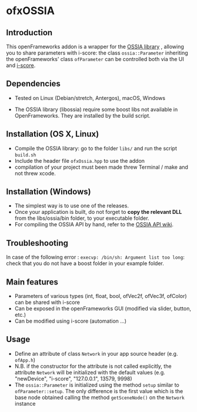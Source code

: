 # ofxOSSIA

## Introduction

This openFrameworks addon is a wrapper for the [OSSIA library](https://github.com/OSSIA/libossia) , 
allowing you to share parameters with i-score: the class `ossia::Parameter` 
inheriting the openFrameworks' class `ofParameter` can be controlled both via the UI and [i-score](http://www.i-score.org).

## Dependencies 

* Tested on Linux (Debian/stretch, Antergos), macOS, Windows

* The OSSIA library (libossia) require some boost libs not available in OpenFrameworks. They are installed by the build script.
    
## Installation (OS X, Linux) 

* Compile the OSSIA library: go to the folder `libs/` and run the script `build.sh`
* Include the header file `ofxOssia.hpp` to use the addon
* compilation of your project must been made threw Terminal / make and not threw xcode.

## Installation (Windows)

* The simplest way is to use one of the releases.
* Once your application is built, do not forget to **copy the relevant DLL** from the libs/ossia/bin folder, to your executable folder.
* For compiling the OSSIA API by hand, refer to the [OSSIA API wiki](https://github.com/OSSIA/API/wiki).
## Troubleshooting

In case of the following error : `execvp: /bin/sh: Argument list too long`: check that you do not have a boost folder in your example folder.

## Main features

* Parameters of various types (int, float, bool, ofVec2f, ofVec3f, ofColor) can be shared with i-score
* Can be exposed in the openFrameworks GUI (modified via slider, button, etc.)
* Can be modified using i-score (automation ...)

## Usage

* Define an attribute of class `Network` in your app source header (e.g. `ofApp.h`)
* N.B. if the constructor for the attribute is not called explicitly, the attribute `Network` will be initialized with the default values (e.g. "newDevice", "i-score", "127.0.0.1", 13579, 9998)
* The `ossia::Parameter` is initialized using the method `setup` similar to `ofParameter::setup`. The only difference is the first value which is the base node obtained calling the method `getSceneNode()` on the `Network` instance
